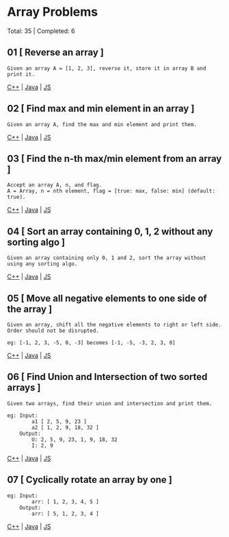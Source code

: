 # Array Problems

Total: 35 | Completed: 6

## 01 [ Reverse an array ]
```
Given an array A = [1, 2, 3], reverse it, store it in array B and print it.
```
[C++](./Prob01/Prob01.cpp) | [Java](./Prob01/Prob01.java) | [JS](./Prob01/Prob01.js)

## 02 [ Find max and min element in an array ]
```
Given an array A, find the max and min element and print them.
```
[C++](./Prob02/Prob02.cpp) | [Java](./Prob02/Prob02.java) | [JS](./Prob02/Prob02.js)

## 03 [ Find the n-th max/min element from an array ]
```
Accept an array A, n, and flag.
A = Array, n = nth element, flag = [true: max, false: min] (default: true).
```
[C++](./Prob03/Prob03.cpp) | [Java](./Prob03/Prob03.java) | [JS](./Prob03/Prob03.js)

## 04 [ Sort an array containing 0, 1, 2 without any sorting algo ]
```
Given an array containing only 0, 1 and 2, sort the array without using any sorting algo.
```
[C++](./Prob04/Prob04.cpp) | [Java](./Prob04/Prob04.java) | [JS](./Prob04/Prob04.js)

## 05 [ Move all negative elements to one side of the array ]
```
Given an array, shift all the negative elements to right or left side.
Order should not be disrupted.

eg: [-1, 2, 3, -5, 0, -3] becomes [-1, -5, -3, 2, 3, 0]
```
[C++](./Prob05/Prob05.cpp) | [Java](./Prob05/Prob05.java) | [JS](./Prob05/Prob05.js)

## 06 [ Find Union and Intersection of two sorted arrays ]
```
Given two arrays, find their union and intersection and print them.

eg: Input:
        a1 [ 2, 5, 9, 23 ]
        a2 [ 1, 2, 9, 18, 32 ]
    Output:
        U: 2, 5, 9, 23, 1, 9, 18, 32
        I: 2, 9
```
[C++](./Prob06/Prob06.cpp) | [Java]() | [JS]()

## 07 [ Cyclically rotate an array by one ]
```
eg: Input:
        arr: [ 1, 2, 3, 4, 5 ]
    Output:
        arr: [ 5, 1, 2, 3, 4 ]
```
[C++](./Prob07/Prob07.cpp) | [Java]() | [JS]()